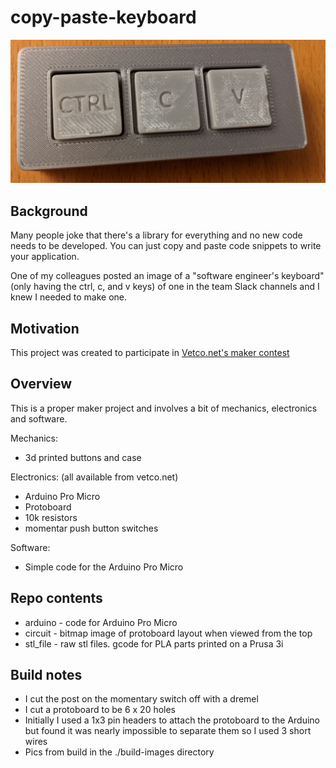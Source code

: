 # copy-paste-keyboard
![Finshed](build-images/complete.jpg)


## Background
Many people joke that there's a library for everything and no new code needs to be developed. You can just copy and paste code snippets to write your application.

One of my colleagues posted an image of a "software engineer's keyboard" (only having the ctrl, c, and v keys) of one in the team Slack channels and I knew I needed to make one.

## Motivation
This project was created to participate in [Vetco.net's maker contest](https://vetco.net/blog/contest-show-us-what-you-ve-used-our-parts-to-build-500-in-prizes/2021-08-20-11-08-51-0700)

## Overview
This is a proper maker project and involves a bit of mechanics, electronics and software.

Mechanics: 
* 3d printed buttons and case

Electronics: (all available from vetco.net)
* Arduino Pro Micro 
* Protoboard
* 10k resistors
* momentar push button switches

Software:
* Simple code for the Arduino Pro Micro

## Repo contents
* arduino - code for Arduino Pro Micro
* circuit - bitmap image of protoboard layout when viewed from the top
* stl_file - raw stl files. gcode for PLA parts printed on a Prusa 3i

## Build notes
* I cut the post on the momentary switch off with a dremel
* I cut a protoboard to be 6 x 20 holes
* Initially I used a 1x3 pin headers to attach the protoboard to the Arduino but found it was nearly impossible to separate them so I used 3 short wires
* Pics from build in the ./build-images directory
